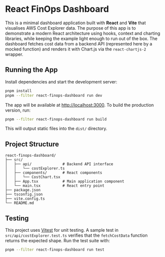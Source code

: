 # React FinOps Dashboard

This is a minimal dashboard application built with **React** and
**Vite** that visualises AWS Cost Explorer data.  The purpose of
this app is to demonstrate a modern React architecture using hooks,
context and charting libraries, while keeping the example light
enough to run out of the box.  The dashboard fetches cost data from a
backend API (represented here by a mocked function) and renders it
with Chart.js via the `react-chartjs-2` wrapper.

## Running the App

Install dependencies and start the development server:

```bash
pnpm install
pnpm --filter react-finops-dashboard run dev
```

The app will be available at <http://localhost:3000>.  To build the
production version, run:

```bash
pnpm --filter react-finops-dashboard run build
```

This will output static files into the `dist/` directory.

## Project Structure

```text
react-finops-dashboard/
├── src/
│   ├── api/              # Backend API interface
│   │   └── costExplorer.ts
│   ├── components/       # React components
│   │   └── CostChart.tsx
│   ├── App.tsx           # Main application component
│   └── main.tsx          # React entry point
├── package.json
├── tsconfig.json
├── vite.config.ts
└── README.md
```

## Testing

This project uses [Vitest](https://vitest.dev/) for unit testing.  A
sample test in `src/api/costExplorer.test.ts` verifies that the
`fetchCostData` function returns the expected shape.  Run the test
suite with:

```bash
pnpm --filter react-finops-dashboard run test
```
